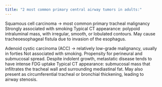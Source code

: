 ```yaml
---
title: "2 most common primary central airway tumors in adults:"
---
```

Squamous cell carcinoma &#8594; most common primary tracheal malignancy
Strongly associated with smoking
Typical CT appearance: polypoid intraluminal mass, with irregular, smooth, or lobulated contours.
May cause tracheoesophageal fistula due to invasion of the esophagus.

Adenoid cystic carcinoma (ACC) &#8594; relatively low-grade malignancy, usually in forties
Not associated with smoking.
Propensity for perineural and submucosal spread.
Despite indolent growth, metastatic disease tends to have intense FDG uptake
Typical CT appearance: submucosal mass that infiltrates the tracheal wall and surrounding mediastinal fat.
May also present as circumferential tracheal or bronchial thickening, leading to airway stenosis.

